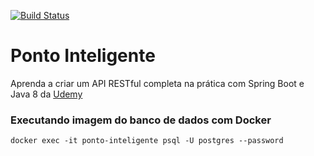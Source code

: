 [![Build Status](https://travis-ci.org/lericardolima/ponto-inteligente.svg?branch=develop)](https://travis-ci.org/lericardolima/ponto-inteligente)
# Ponto Inteligente
Aprenda a criar um API RESTful completa na prática com Spring Boot e Java 8 da [Udemy](https://www.udemy.com/api-restful-avancada-spring-boot-java-8 "Página do curso")

### Executando imagem do banco de dados com Docker

`docker exec -it ponto-inteligente psql -U postgres --password`
